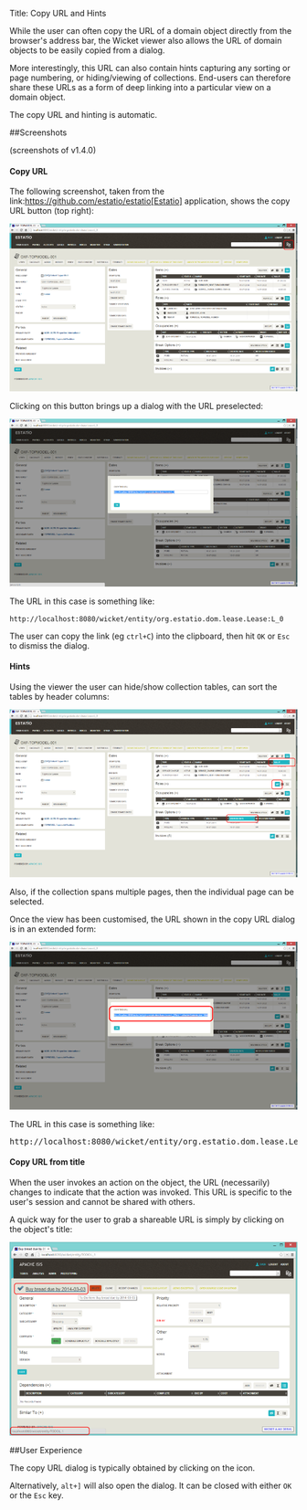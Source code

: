 Title: Copy URL and Hints

[//]: # (content copied to _user-guide_wicket-viewer_features)

While the user can often copy the URL of a domain object directly from the browser's address bar, the Wicket viewer also allows the URL of domain objects to be easily copied from a dialog. 

More interestingly, this URL can also contain hints capturing any sorting or page numbering, or hiding/viewing of collections.  End-users can therefore share these URLs as a form of deep linking into a particular view on a domain object. 

The copy URL and hinting is automatic.

##Screenshots

(screenshots of v1.4.0)

#### Copy URL

The following screenshot, taken from the link:https://github.com/estatio/estatio[Estatio] application, shows the copy URL button (top right):

<a href="images/copy-link/010-copy-link-button.png"><img src="images/copy-link/010-copy-link-button-940.png"/></a>

Clicking on this button brings up a dialog with the URL preselected:

<a href="images/copy-link/020-copy-link-dialog.png"><img src="images/copy-link/020-copy-link-dialog-940.png"/></a>

The URL in this case is something like:

    http://localhost:8080/wicket/entity/org.estatio.dom.lease.Lease:L_0

The user can copy the link (eg `ctrl+C`) into the clipboard, then hit `OK` or `Esc` to dismiss the dialog.

#### Hints

Using the viewer the user can hide/show collection tables, can sort the tables by header columns:

<a href="images/copy-link/030-hints.png"><img src="images/copy-link/030-hints-940.png"/></a>

Also, if the collection spans multiple pages, then the individual page can be selected.

Once the view has been customised, the URL shown in the copy URL dialog is in an extended form:

<a href="images/copy-link/040-copy-link-with-hints.png"><img src="images/copy-link/040-copy-link-with-hints-940.png"/></a>

The URL in this case is something like:

<pre>
http://localhost:8080/wicket/entity/org.estatio.dom.lease.Lease:L_0?hint-1:collectionContents-view=3&hint-1:collectionContents:collectionContents-3:table-DESCENDING=value&hint-1:collectionContents:collectionContents-3:table-pageNumber=0&hint-2:collectionContents-view=0&hint-2:collectionContents:collectionContents-2:table-pageNumber=0&hint-3:collectionContents-view=2&hint-3:collectionContents:collectionContents-2:table-pageNumber=0&hint-4:collectionContents-view=3&hint-4:collectionContents:collectionContents-3:table-ASCENDING=exerciseDate&hint-4:collectionContents:collectionContents-3:table-pageNumber=0&hint-5:collectionContents-view=0&hint-5:collectionContents:collectionContents-3:table-pageNumber=0
</pre>

#### Copy URL from title
    
When the user invokes an action on the object, the URL (necessarily) changes to indicate that the action was invoked.  This URL is specific to the user's session and cannot be shared with others.
    
A quick way for the user to grab a shareable URL is simply by clicking on the object's title:

<a href="images/copy-link/050-title-url.png"><img src="images/copy-link/050-title-url-940.png"/></a>


##User Experience

The copy URL dialog is typically obtained by clicking on the icon.

Alternatively, `alt+]` will also open the dialog.  It can be closed with either `OK` or the `Esc` key.

